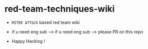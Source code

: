 # red-team-techniques-wiki
- `MITRE ATT&CK` based red team wiki

- if u need eng sub --> if u need eng sub --> please PR on this repo

- Happy Hacking !